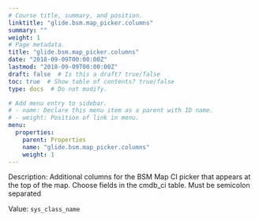 ```yaml
---
# Course title, summary, and position.
linktitle: "glide.bsm.map_picker.columns"
summary: ""
weight: 1
# Page metadata.
title: "glide.bsm.map_picker.columns"
date: "2018-09-09T00:00:00Z"
lastmod: "2018-09-09T00:00:00Z"
draft: false  # Is this a draft? true/false
toc: true  # Show table of contents? true/false
type: docs  # Do not modify.

# Add menu entry to sidebar.
# - name: Declare this menu item as a parent with ID name.
# - weight: Position of link in menu.
menu:
  properties:
    parent: Properties
    name: "glide.bsm.map_picker.columns"
    weight: 1
---
```


Description: Additional columns for the BSM Map CI picker that appears at the top of the map.  Choose fields in the cmdb_ci table.  Must be semicolon separated


Value: `sys_class_name`